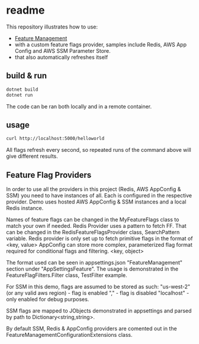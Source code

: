 # readme

This repository illustrates how to use:

* [Feature Management](https://www.nuget.org/packages/Microsoft.FeatureManagement)
* with a custom feature flags provider, samples include Redis, AWS App Config and AWS SSM Parameter Store.
* that also automatically refreshes itself

## build & run

```bash
dotnet build
dotnet run
```

The code can be ran both locally and in a remote container.

## usage

```bash
curl http://localhost:5000/helloworld
```

All flags refresh every second, so repeated runs of the command above will give different results.

## Feature Flag Providers

In order to use all the providers in this project (Redis, AWS AppConfig & SSM) you need to have instances of all.
Each is configured in the respective provider.
Demo uses hosted AWS AppConfig & SSM instances and a local Redis instance.

Names of feature flags can be changed in the MyFeatureFlags class to match your own if needed.
Redis Provider uses a pattern to fetch FF. That can be changed in the RedisFeatureFlagsProvider class, SearchPattern variable.
Redis provider is only set up to fetch primitive flags in the format of <key, value>
AppConfig can store more complex, parameterized flag format required for conditional flags and filtering. <key, object>

The format used can be seen in appsettings.json "FeatureManagement" section under "AppSettingsFeature".
The usage is demonstrated in the FeatureFlagFilters.Filter class, TestFilter example.

For SSM in this demo, flags are assumed to be stored as such:
"us-west-2" (or any valid aws region) - flag is enabled
"," - flag is disabled
"localhost" - only enabled for debug purposes.

SSM flags are mapped to JObjects demonstrated in appsettings and parsed by path to Dictionary<string,string>.


By default SSM, Redis & AppConfig providers are comented out in the FeatureManagementConfigurationExtensions class.